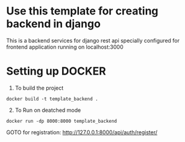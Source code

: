 # Use this template for creating backend in django

This is a backend services for django rest api specially configured for frontend application running on localhost:3000


# Setting up DOCKER
1. To build the project
```
docker build -t template_backend .
```
2. To Run on deatched mode
```
docker run -dp 8000:8000 template_backend
```

GOTO 
for registration: http://127.0.0.1:8000/api/auth/register/
